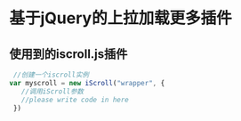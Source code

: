 # 基于jQuery的上拉加载更多插件

## 使用到的iscroll.js插件

```javascript
 //创建一个iscroll实例
var myscroll = new iScroll("wrapper", {
   //调用iScroll参数
   //please write code in here
 })
```

